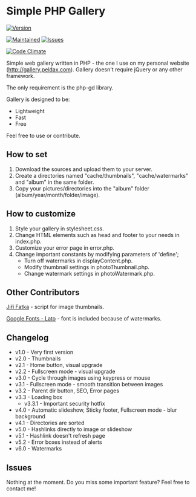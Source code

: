 # Simple PHP Gallery

[![Version](https://img.shields.io/badge/version-6.0-brightgreen.svg)](https://github.com/peldax/SimplePHPGallery/releases/tag/v6.0)

[![Maintained](https://img.shields.io/badge/maintained-yes-brightgreen.svg)](https://github.com/peldax/SimplePHPGallery/releases)
[![Issues](https://img.shields.io/badge/issues-2-green.svg)](https://github.com/peldax/SimplePHPGallery/issues)

[![Code Climate](https://codeclimate.com/github/peldax/SimplePHPGallery/badges/gpa.svg)](https://codeclimate.com/github/peldax/SimplePHPGallery)

Simple web gallery written in PHP - the one I use on my personal website (http://gallery.peldax.com).
Gallery doesn't require jQuery or any other framework.

The only requirement is the php-gd library.

Gallery is designed to be:

* Lightweight
* Fast
* Free

Feel free to use or contribute.

## How to set

1. Download the sources and upload them to your server.
2. Create a directories named "cache/thumbnails", "cache/watermarks" and "album" in the same folder.
3. Copy your pictures/directories into the "album" folder (album/year/month/folder/image).

## How to customize

1. Style your gallery in stylesheet.css.
2. Change HTML elements such as head and footer to your needs in index.php.
3. Customize your error page in error.php.
4. Change important constants by modifying parameters of 'define';
    - Turn off watermarks in displayContent.php.
    - Modify thumbnail settings in photoThumbnail.php.
    - Change watermark settings in photoWatermark.php.

## Other Contributors

[Jiří Fatka](https://github.com/NTSFka) - script for image thumbnails.

[Google Fonts - Lato](https://www.google.com/fonts/specimen/Lato) - font is included because of watermarks.

## Changelog

* v1.0 - Very first version
* v2.0 - Thumbnails
* v2.1 - Home button, visual upgrade
* v2.2 - Fullscreen mode - visual upgrade
* v3.0 - Cycle through images using keypress or mouse
* v3.1 - Fullscreen mode - smooth transition between images
* v3.2 - Parent dir button, SEO, Error pages
* v3.3 - Loading box
    - v3.3.1 - Important security hotfix
* v4.0 - Automatic slideshow, Sticky footer, Fullscreen mode - blur background
* v4.1 - Directories are sorted
* v5.0 - Hashlinks directly to image or slideshow
* v5.1 - Hashlink doesn't refresh page
* v5.2 - Error boxes instead of alerts
* v6.0 - Watermarks

## Issues

Nothing at the moment.
Do you miss some important feature? Feel free to contact me!
